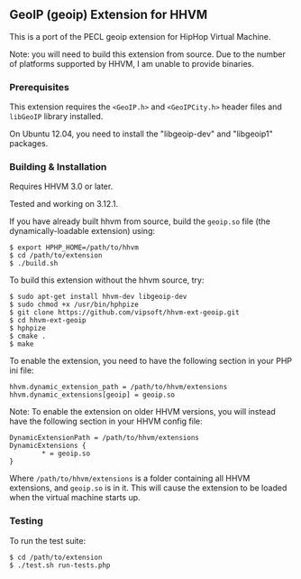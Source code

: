 ## GeoIP (geoip) Extension for HHVM

This is a port of the PECL geoip extension for HipHop Virtual Machine.

Note: you will need to build this extension from source. Due to the
number of platforms supported by HHVM, I am unable to provide binaries.

### Prerequisites

This extension requires the `<GeoIP.h>` and `<GeoIPCity.h>` header files and `libGeoIP` library installed.

On Ubuntu 12.04, you need to install the "libgeoip-dev" and "libgeoip1" packages.

### Building & Installation

Requires HHVM 3.0 or later.

Tested and working on 3.12.1.

If you have already built hhvm from source, build the `geoip.so` file (the dynamically-loadable extension) using:

~~~
$ export HPHP_HOME=/path/to/hhvm
$ cd /path/to/extension
$ ./build.sh
~~~

To build this extension without the hhvm source, try:

~~~
$ sudo apt-get install hhvm-dev libgeoip-dev
$ sudo chmod +x /usr/bin/hphpize
$ git clone https://github.com/vipsoft/hhvm-ext-geoip.git
$ cd hhvm-ext-geoip
$ hphpize
$ cmake .
$ make
~~~

To enable the extension, you need to have the following section in your PHP ini file:

~~~
hhvm.dynamic_extension_path = /path/to/hhvm/extensions
hhvm.dynamic_extensions[geoip] = geoip.so
~~~

Note: To enable the extension on older HHVM versions, you will instead have the following section in your HHVM config file:

~~~
DynamicExtensionPath = /path/to/hhvm/extensions
DynamicExtensions {
        * = geoip.so
}
~~~

Where `/path/to/hhvm/extensions` is a folder containing all HHVM extensions,
and `geoip.so` is in it. This will cause the extension to be loaded when the
virtual machine starts up.

### Testing

To run the test suite:

~~~
$ cd /path/to/extension
$ ./test.sh run-tests.php
~~~

